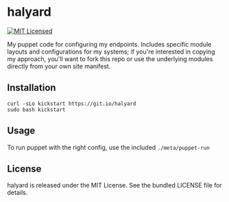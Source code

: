 halyard
=======

[![MIT Licensed](https://img.shields.io/badge/license-MIT-green.svg)](https://tldrlegal.com/license/mit-license)

My puppet code for configuring my endpoints. Includes specific module layouts and configurations for my systems; if you're interested in copying my approach, you'll want to fork this repo or use the underlying modules directly from your own site manifest.

## Installation

```
curl -sLo kickstart https://git.io/halyard
sudo bash kickstart
```

## Usage

To run puppet with the right config, use the included `./meta/puppet-run`

## License

halyard is released under the MIT License. See the bundled LICENSE file for details.

